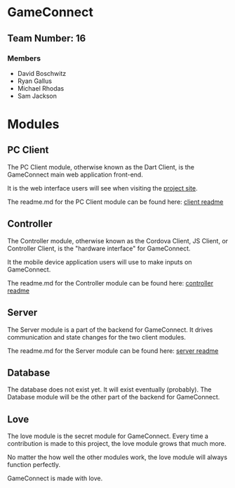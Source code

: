 # GameConnect

## Team Number: 16

### Members
- David Boschwitz
- Ryan Gallus
- Michael Rhodas
- Sam Jackson

# Modules

## PC Client
The PC Client module, otherwise known as the Dart Client, is the GameConnect main web application front-end.

It is the web interface users will see when visiting the [project site](proj-309-16.cs.iastate.edu).

The readme.md for the PC Client module can be found here:  [client readme](client/readme.md)

## Controller
The Controller module, otherwise known as the Cordova Client, JS Client, or Controller Client, is the "hardware interface" for GameConnect.

It the mobile device application users will use to make inputs on GameConnect.

The readme.md for the Controller module can be found here:  [controller readme](controller/readme.md)

## Server
The Server module is a part of the backend for GameConnect.  It drives communication and state changes for the two client modules.

The readme.md for the Server module can be found here:  [server readme](server/readme.md)

## Database
The database does not exist yet.  It will exist eventually (probably).  The Database module will be the other part of the backend for GameConnect.

## Love
The love module is the secret module for GameConnect.  Every time a contribution is made to this project, the love module grows that much more.

No matter the how well the other modules work, the love module will always function perfectly.

GameConnect is made with love.